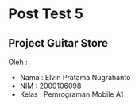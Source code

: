# Post Test 5

## Project Guitar Store

Oleh :

- Nama  : Elvin Pratama Nugrahanto
- NIM   : 2009106098
- Kelas : Pemrograman Mobile A1
